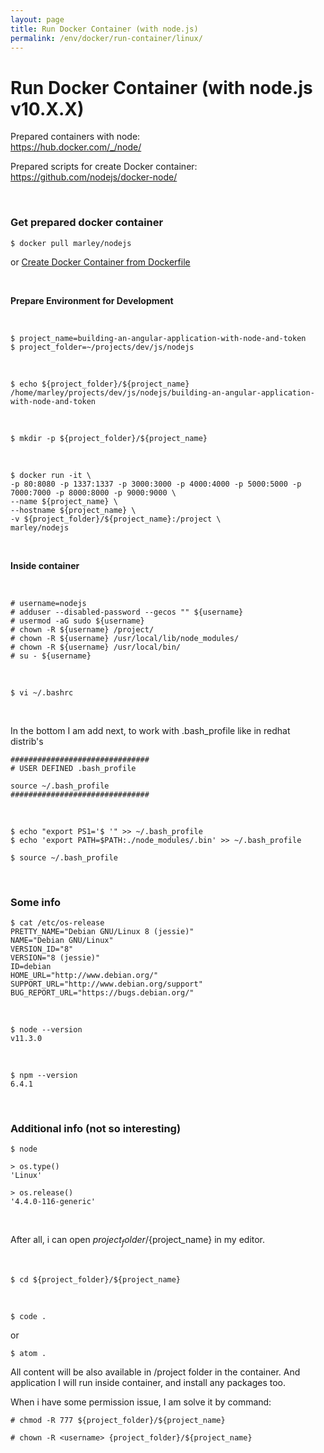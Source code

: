 ```yaml
---
layout: page
title: Run Docker Container (with node.js)
permalink: /env/docker/run-container/linux/
---
```


# Run Docker Container (with node.js v10.X.X)

Prepared containers with node:  
https://hub.docker.com/_/node/

Prepared scripts for create Docker container:  
https://github.com/nodejs/docker-node/

<!-- $ wget -O Dockerfile https://github.com/nodejs/docker-node/blob/master/7.4/Dockerfile?raw=true    -->

<br/>

### Get prepared docker container

    $ docker pull marley/nodejs

or <a href="/env/docker/run-container/linux/manually/">Create Docker Container from Dockerfile</a>

<br/>

**Prepare Environment for Development**

<br/>

    $ project_name=building-an-angular-application-with-node-and-token
    $ project_folder=~/projects/dev/js/nodejs

<br/>

    $ echo ${project_folder}/${project_name}
    /home/marley/projects/dev/js/nodejs/building-an-angular-application-with-node-and-token

<br/>

    $ mkdir -p ${project_folder}/${project_name}

<br/>

```shell
$ docker run -it \
-p 80:8080 -p 1337:1337 -p 3000:3000 -p 4000:4000 -p 5000:5000 -p 7000:7000 -p 8000:8000 -p 9000:9000 \
--name ${project_name} \
--hostname ${project_name} \
-v ${project_folder}/${project_name}:/project \
marley/nodejs
```

<!-- <br/>

If error

    request to https://registry.npmjs.org/express-messages failed, reason: Hostname/IP doesn't match certificate's altnames: "Host: registry.npmjs.org. is not in the cert's altnames: DNS:a.sni.fastly.net, DNS:a.sni.global-ssl.fastly.net"

<br/>

    $ dig www.npmjs.com @1.1.1.1

<br/>

```shell
$ docker run -it \
-p 80:8080 -p 1337:1337 -p 3000:3000 -p 4000:4000 -p 5000:5000 -p 7000:7000 -p 8000:8000 -p 9000:9000 \
--name ${project_name} \
--hostname ${project_name} \
--dns=1.1.1.1 \
--add-host www.npmjs.com:104.16.110.30 \
--add-host registry.npmjs.org:104.16.110.30 \
-v ${project_folder}/${project_name}:/project \
marley/nodejs
``` -->

<br/>

**Inside container**

<br/>

```shell
# username=nodejs
# adduser --disabled-password --gecos "" ${username}
# usermod -aG sudo ${username}
# chown -R ${username} /project/
# chown -R ${username} /usr/local/lib/node_modules/
# chown -R ${username} /usr/local/bin/
# su - ${username}
```

<br/>

    $ vi ~/.bashrc

<br/>

In the bottom I am add next, to work with .bash_profile like in redhat distrib's

```shell
###############################
# USER DEFINED .bash_profile

source ~/.bash_profile
###############################
```

<br/>

    $ echo "export PS1='$ '" >> ~/.bash_profile
    $ echo 'export PATH=$PATH:./node_modules/.bin' >> ~/.bash_profile

    $ source ~/.bash_profile

<br/>

### Some info

    $ cat /etc/os-release
    PRETTY_NAME="Debian GNU/Linux 8 (jessie)"
    NAME="Debian GNU/Linux"
    VERSION_ID="8"
    VERSION="8 (jessie)"
    ID=debian
    HOME_URL="http://www.debian.org/"
    SUPPORT_URL="http://www.debian.org/support"
    BUG_REPORT_URL="https://bugs.debian.org/"

<br/>

    $ node --version
    v11.3.0

<br/>

    $ npm --version
    6.4.1

<br/>

### Additional info (not so interesting)

    $ node

    > os.type()
    'Linux'

    > os.release()
    '4.4.0-116-generic'

<!--
remove old images
$ docker rmi $(docker images | grep '^<none>' | awk '{print $3}')
-->

<br/>

After all, i can open ${project_folder}/${project_name} in my editor.

<br/>

    $ cd ${project_folder}/${project_name}

<br/>

    $ code .

or

    $ atom .

All content will be also available in /project folder in the container.
And application I will run inside container, and install any packages too.

When i have some permission issue, I am solve it by command:

    # chmod -R 777 ${project_folder}/${project_name}

    # chown -R <username> {project_folder}/${project_name}
